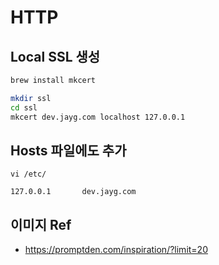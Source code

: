 # HTTP

## Local SSL 생성

```sh
brew install mkcert

mkdir ssl
cd ssl
mkcert dev.jayg.com localhost 127.0.0.1
```

## Hosts 파일에도 추가
```
vi /etc/

127.0.0.1       dev.jayg.com
```

## 이미지 Ref
* https://promptden.com/inspiration/?limit=20
